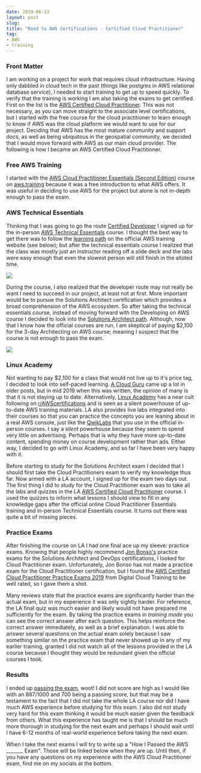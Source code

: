 ```yaml
---
date: 2019-06-13
layout: post
slug: 
title: "Road to AWS Certifications - Certified Cloud Practitioner"
tag:
- AWS
- training
---
```


### Front Matter
I am working on a project for work that requires cloud infrastructure. Having only dabbled in cloud tech in the past (things like postgres in AWS relational database service), I needed to start training to get up to speed quickly. To verify that the training is working I am also taking the exams to get certified. First on the list is the [AWS Certified Cloud Practitioner](https://aws.amazon.com/certification/certified-cloud-practitioner/). This was not necessary, as you can move straight to the associate level certifications, but I started with the free course for the cloud practitioner to learn enough to know if AWS was the cloud platform we would want to use for our project. Deciding that AWS has the most mature community and support docs, as well as being ubiquitous in the geospatial community, we decided that I would move forward with AWS as our main cloud provider. The following is how I became an AWS Certified Cloud Practitioner.

### Free AWS Training
I started with the [AWS Cloud Practitioner Essentials (Second Edition)](https://www.aws.training/learningobject/curriculum?id=27076) course on [aws.training](aws.training) because it was a free introduction to what AWS offers. It was useful in deciding to use AWS for the project but alone is not in-depth enough to pass the exam.

### AWS Technical Essentials

Thinking that I was going to go the route [Certified Developer](https://aws.amazon.com/certification/certified-developer-associate/) I signed up for the in-person [AWS Technical Essentials](https://aws.amazon.com/training/course-descriptions/essentials/) course. I thought the best way to get there was to follow the [learning path](https://aws.amazon.com/training/path-developing/) on the official AWS training website (see below); but after the technical essentials course I realized that the class was mostly just an instructor reading off a slide deck and the labs were easy enough that even the slowest person will still finish in the alloted time.

[![](https://i.imgur.com/W12h1V3.png)](https://i.imgur.com/W12h1V3.png)

During the course, I also realized that the developer route may not really be want I need to succeed in our project, at least not at first. More important would be to pursue the Solutions Architect certification which provides a broad comprehension of the AWS ecosystem. So after taking the technical essentials course, instead of moving forward with the Developing on AWS course I decided to look into the [Solutions Architect path](https://aws.amazon.com/training/path-architecting/). Although, now that I know how the official courses are run, I am skeptical of paying $2,100 for the 3-day Architecting on AWS course; meaning I suspect that the course is not enough to pass the exam.

[![](https://i.imgur.com/iBHrBxS.png)](https://i.imgur.com/iBHrBxS.png)

### Linux Academy
Not wanting to pay $2,100 for a class that would not live up to it's price tag, I decided to look into self-paced learning. [A Cloud Guru](https://acloud.guru/) came up a lot in older posts, but in mid 2019 when this was written, the opinion of many is that it is not staying up to date. Alternatively, [Linux Academy](https://linuxacademy.com/) has a near cult following on [r/AWScertifications](https://www.reddit.com/r/AWScertifications) and is seen as a silent powerhouse of up-to-date AWS training materials. LA also provides live labs integrated into their courses so that you can practice the concepts you are leaning about in a real AWS console, just like the [QwikLabs](https://www.qwiklabs.com/) that you use in the official in-person courses. I say a _silent_ powerhouse because they seem to spend very little on advertising. Perhaps that is why they have more up-to-date content, spending money on course development rather than ads. Either way, I decided to go with Linux Academy, and so far I have been very happy with it. 

Before starting to study for the Solutions Architect exam I decided that I should first take the Cloud Practitioners exam to verify my knowledge thus far. Now armed with a LA account, I signed up for the exam two days out. The first thing I did to study for the Cloud Practitioner exam was to take all the labs and quizzes in the LA [AWS Certified Cloud Practitioner](https://linuxacademy.com/amazon-web-services/training/course/name/aws-certified-cloud-practitioner) course. I used the quizzes to inform what lessons I should view to fill in any knowledge gaps after the official online Cloud Practitioner Essentials training and in-person Technical Essentials course. It turns out there was quite a bit of missing pieces.

### Practice Exams

After finishing the course on LA I had one final ace up my sleeve: practice exams. Knowing that people highly recommend [Jon Bonso's](https://www.udemy.com/user/jonjonbonso/) practice exams for the Solutions Architect and DevOps certifications, I looked for Cloud Practitioner exam. Unfortunately, Jon Bonso has not made a practice exam for the Cloud Practitioner certification, but I found the [AWS Certified Cloud Practitioner Practice Exams 2019](https://www.udemy.com/aws-certified-cloud-practitioner-practice-exams-c/learn/quiz/4550475#overview) from Digital Cloud Training to be well rated, so I gave them a shot.

Many reviews state that the practice exams are significantly harder than the actual exam, but in my experience it was only sightly harder. For reference, the LA final quiz was much easier and likely would not have prepared me sufficiently for the exam. By taking the practice exams in _training mode_ you can see the correct answer after each question. This helps reinforce the correct answer immediately, as well as a brief explanation. I was able to answer several questions on the actual exam solely because I saw something similar on the practice exam that never showed up in any of my earlier training, granted I did not watch all of the lessons provided in the LA course because I thought they would be redundant given the official courses I took.

### Results

I ended up [passing the exam](https://www.certmetrics.com/amazon/public/badge.aspx?i=9&t=c&d=2019-06-12&ci=AWS00925029), woot! I did not score are high as I would like with an 887/1000 and 700 being a passing score, but that may be a testament to the fact that I did not take the whole LA course nor did I have much AWS experience before studying for this exam. I also did not study very hard for this exam thinking it would be much easier given the feedback from others. What this experience has taught me is that I should be much more thorough in studying for the next exam and perhaps I should wait until I have 6-12 months of real-world experience before taking the next exam.

When I take the next exams I will try to write up a "How I Passed the AWS \_\_\_\_\_\_\_ Exam". Those will be linked below when they are up. Until then, if you have any questions on my experience with the AWS Cloud Practitioner exam, find me on my socials at the bottom.
